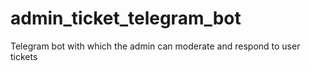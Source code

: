 # admin_ticket_telegram_bot
Telegram bot with which the admin can moderate and respond to user tickets
